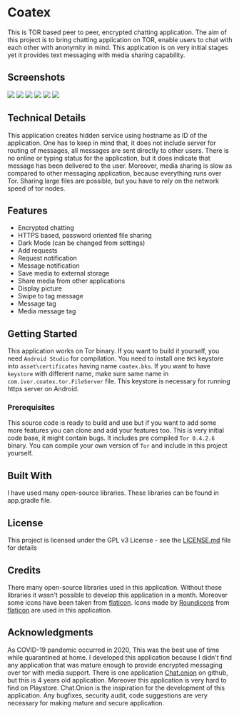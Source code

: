 # Coatex

This is TOR based peer to peer, encrypted chatting application. The aim of this project is to bring chatting application on TOR, enable users to chat with each other with anonymity in mind. This application is on very initial stages yet it provides text messaging with media sharing capability.

## Screenshots

![](https://raw.githubusercontent.com/moonchitta/Coatex/master/Screenshots/Screenshot_1587189547.png)
![](https://raw.githubusercontent.com/moonchitta/Coatex/master/Screenshots/Screenshot_1587189578.png)
![](https://raw.githubusercontent.com/moonchitta/Coatex/master/Screenshots/Screenshot_1587189586.png)
![](https://raw.githubusercontent.com/moonchitta/Coatex/master/Screenshots/Screenshot_1587189593.png)
![](https://raw.githubusercontent.com/moonchitta/Coatex/master/Screenshots/Screenshot_1587189645.png)
![](https://raw.githubusercontent.com/moonchitta/Coatex/master/Screenshots/Screenshot_1587189688.png)

## Technical Details

This application creates hidden service using hostname as ID of the application. One has to keep in mind that, it does not include server for routing of messages, all messages are sent directly to other users. There is no online or typing status for the application, but it does indicate that message has been delivered to the user. Moreover, media sharing is slow as compared to other messaging application, because everything runs over Tor. Sharing large files are possible, but you have to rely on the network speed of tor nodes.

## Features

* Encrypted chatting
* HTTPS based, password oriented file sharing
* Dark Mode (can be changed from settings)
* Add requests
* Request notification
* Message notification
* Save media to external storage
* Share media from other applications
* Display picture
* Swipe to tag message
* Message tag
* Media message tag

## Getting Started

This application works on Tor binary. If you want to build it yourself, you need ```Android Studio``` for compilation. You need to install one ```BKS``` keystore into ```asset\certificates``` having name ```coatex.bks```. If you want to have ```keystore``` with different name, make sure same name in ```com.ivor.coatex.tor.FileServer``` file. This keystore is necessary for running https server on Android.

### Prerequisites

This source code is ready to build and use but if you want to add some more features you can clone and add your features too. This is very initial code base, it might contain bugs. It includes pre compiled ```Tor 0.4.2.6``` binary. You can compile your own version of ```Tor``` and include in this project yourself.

## Built With

I have used many open-source libraries. These libraries can be found in app.gradle file.

## License

This project is licensed under the GPL v3 License - see the [LICENSE.md](https://raw.githubusercontent.com/moonchitta/Coatex/master/LICENSE) file for details

## Credits

There many open-source libraries used in this application. Without those libraries it wasn't possible to develop this application in a month. Moreover some icons have been taken from [flaticon](http://www.flaticon.com/). Icons made by [Roundicons](https://www.flaticon.com/authors/roundicons) from [flaticon](http://www.flaticon.com/) are used in this application.

## Acknowledgments

As COVID-19 pandemic occurred in 2020, This was the best use of time while quarantined at home. I developed this application because I didn't find any application that was mature enough to provide encrypted messaging over tor with media support. There is one application [Chat.onion](https://github.com/onionApps/Chat.onion) on github, but this is 4 years old application. Moreover this application is very hard to find on Playstore. Chat.Onion is the inspiration for the development of this application. Any bugfixes, security audit, code suggestions are very necessary for making mature and secure application.
